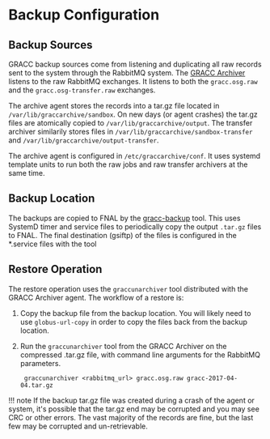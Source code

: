 Backup Configuration
====================

Backup Sources
--------------

GRACC backup sources come from listening and duplicating all raw records sent to the system through the RabbitMQ system.  The [GRACC Archiver](https://github.com/opensciencegrid/gracc-archive) listens to the raw RabbitMQ exchanges.  It listens to both the `gracc.osg.raw` and the `gracc.osg-transfer.raw` exchanges.

The archive agent stores the records into a tar.gz file located in `/var/lib/graccarchive/sandbox`.  On new days (or agent crashes) the tar.gz files are atomically copied to `/var/lib/graccarchive/output`.  The transfer archiver similarily stores files in `/var/lib/graccarchive/sandbox-transfer` and `/var/lib/graccarchive/output-transfer`.

The archive agent is configured in `/etc/graccarchive/conf`.  It uses systemd template units to run both the raw jobs and raw transfer archivers at the same time.


Backup Location
---------------

The backups are copied to FNAL by the [gracc-backup](https://github.com/opensciencegrid/gracc-backup) tool.  This uses SystemD timer and service files to periodically copy the output `.tar.gz` files to FNAL.  The final destination (gsiftp) of the files is configured in the \*.service files with the tool


Restore Operation
-----------------

The restore operation uses the `graccunarchiver` tool distributed with the GRACC Archiver agent.  The workflow of a restore is:

1. Copy the backup file from the backup location.  You will likely need to use `globus-url-copy` in order to copy the files back from the backup location.
2. Run the `graccunarchiver` tool from the GRACC Archiver on the compressed .tar.gz file, with command line arguments for the RabbitMQ parameters.

        graccunarchiver <rabbitmq_url> gracc.osg.raw gracc-2017-04-04.tar.gz

!!! note
    If the backup tar.gz file was created during a crash of the agent or system, it's possible that the tar.gz end may be corrupted and you may see CRC or other errors.  The vast majority of the records are fine, but the last few may be corrupted and un-retrievable.


